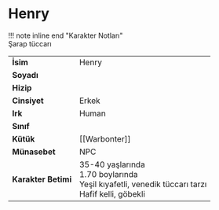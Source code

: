 # Henry   
  
!!! note inline end "Karakter Notları"  
	Şarap tüccarı     
  
|  |  |  
|---|---|  
| **İsim** | Henry |  
| **Soyadı** |  |  
| **Hizip** |  |  
| **Cinsiyet** | Erkek |  
| **Irk** | Human |  
| **Sınıf** |  |  
| **Kütük** | [[Warbonter]] |  
| **Münasebet** | NPC |  
| **Karakter Betimi** | 35-40 yaşlarında<br>1.70 boylarında<br>Yeşil kıyafetli, venedik tüccarı tarzı<br>Hafif kelli, göbekli |  
  
  

